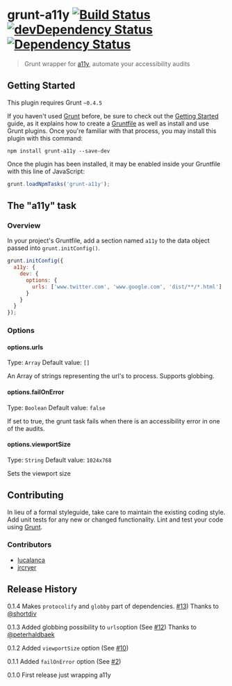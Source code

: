 # grunt-a11y  [![Build Status](https://travis-ci.org/polent/grunt-a11y.svg?branch=master)](https://travis-ci.org/polent/grunt-a11y) [![devDependency Status](https://david-dm.org/polent/grunt-a11y/dev-status.svg)](https://david-dm.org/polent/grunt-a11y/#info=devDependencies)  [![Dependency Status](https://david-dm.org/polent/grunt-a11y.svg)](https://david-dm.org/polent/grunt-a11y/)

> Grunt wrapper for [a11y](https://github.com/addyosmani/a11y), automate your accessibility audits

## Getting Started
This plugin requires Grunt `~0.4.5`

If you haven't used [Grunt](http://gruntjs.com/) before, be sure to check out the [Getting Started](http://gruntjs.com/getting-started) guide, as it explains how to create a [Gruntfile](http://gruntjs.com/sample-gruntfile) as well as install and use Grunt plugins. Once you're familiar with that process, you may install this plugin with this command:

```shell
npm install grunt-a11y --save-dev
```

Once the plugin has been installed, it may be enabled inside your Gruntfile with this line of JavaScript:

```js
grunt.loadNpmTasks('grunt-a11y');
```

## The "a11y" task

### Overview
In your project's Gruntfile, add a section named `a11y` to the data object passed into `grunt.initConfig()`.

```js
grunt.initConfig({
  a11y: {
    dev: {
      options: {
        urls: ['www.twitter.com', 'www.google.com', 'dist/**/*.html']
      }
    }
  }
});
```

### Options

#### options.urls
Type: `Array`
Default value: `[]`

An Array of strings representing the url's to process. Supports globbing.

#### options.failOnError
Type: `Boolean`
Default value: `false`

If set to true, the grunt task fails when there is an accessibility error in one of the audits.

#### options.viewportSize
Type: `String`
Default value: `1024x768`

Sets the viewport size


## Contributing
In lieu of a formal styleguide, take care to maintain the existing coding style. Add unit tests for any new or changed functionality. Lint and test your code using [Grunt](http://gruntjs.com/).


### Contributors
- [lucalanca](https://github.com/lucalanca)
- [jrcryer](https://github.com/jrcryer)

## Release History

0.1.4 Makes `protocolify` and `globby` part of dependencies. [#13](https://github.com/lucalanca/grunt-a11y/pull/13)) Thanks to [@shortdiv](https://github.com/shortdiv)

0.1.3 Added globbing possibility to `urls`option (See [#12](https://github.com/lucalanca/grunt-a11y/issues/12)) Thanks to [@peterhaldbaek](https://github.com/peterhaldbaek)

0.1.2 Added `viewportSize` option (See [#10](https://github.com/lucalanca/grunt-a11y/issues/10))

0.1.1 Added `failOnError` option (See [#2](https://github.com/lucalanca/grunt-a11y/issues/2))

0.1.0 First release just wrapping a11y
